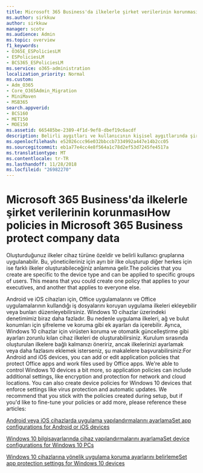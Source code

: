 ```yaml
---
title: Microsoft 365 Business'da ilkelerle şirket verilerinin korunması
ms.author: sirkkuw
author: sirkkuw
manager: scotv
ms.audience: Admin
ms.topic: overview
f1_keywords:
- O365E_ESPoliciesLM
- ESPoliciesLM
- BCS365_ESPoliciesLM
ms.service: o365-administration
localization_priority: Normal
ms.custom:
- Adm_O365
- Core_O365Admin_Migration
- MiniMaven
- MSB365
search.appverid:
- BCS160
- MET150
- MOE150
ms.assetid: 665485be-2389-4f1d-9ef8-dbef19c6acdf
description: Belirli aygıtları ve kullanıcının kişisel aygıtlarında şirket verileri korumak için güvenlik grupları hedefleyen ilkeleri hakkında bilgi edinin.
ms.openlocfilehash: e52026ccc96e032bbccb7334992a447e14b2cc05
ms.sourcegitcommit: eb1a77e4cc4e8f564a1c78d2ef53d7245fe4517a
ms.translationtype: MT
ms.contentlocale: tr-TR
ms.lasthandoff: 11/28/2018
ms.locfileid: "26982270"
---
```

# <a name="how-policies-in-microsoft-365-business-protect-company-data"></a><span data-ttu-id="a5b97-103">Microsoft 365 Business'da ilkelerle şirket verilerinin korunması</span><span class="sxs-lookup"><span data-stu-id="a5b97-103">How policies in Microsoft 365 Business protect company data</span></span>

<span data-ttu-id="a5b97-p101">Oluşturduğunuz ilkeler cihaz türüne özeldir ve belirli kullanıcı gruplarına uygulanabilir. Bu, yöneticileriniz için ayrı bir ilke oluşturup diğer herkes için ise farklı ilkeler oluşturabileceğiniz anlamına gelir.</span><span class="sxs-lookup"><span data-stu-id="a5b97-p101">The policies that you create are specific to the device type and can be applied to specific groups of users. This means that you could create one policy that applies to your executives, and another that applies to everyone else.</span></span>
  
<span data-ttu-id="a5b97-p102">Android ve iOS cihazları için, Office uygulamalarını ve Office uygulamalarının kullandığı iş dosyalarını koruyan uygulama ilkeleri ekleyebilir veya bunları düzenleyebilirsiniz. Windows 10 cihazlar üzerindeki denetimimiz biraz daha fazladır. Bu nedenle uygulama ilkeleri, ağ ve bulut konumları için şifreleme ve koruma gibi ek ayarları da içerebilir. Ayrıca, Windows 10 cihazlar için virüsten koruma ve otomatik güncelleştirme gibi ayarları zorunlu kılan cihaz ilkeleri de oluşturabilirsiniz. Kurulum sırasında oluşturulan ilkelere bağlı kalmanızı öneririz, ancak ilkelerinizi ayarlamak veya daha fazlasını eklemek isterseniz, şu makalelere başvurabilirsiniz:</span><span class="sxs-lookup"><span data-stu-id="a5b97-p102">For Android and iOS devices, you can add or edit application policies that protect Office apps and work files used by Office apps. We're able to control Windows 10 devices a bit more, so application policies can include additional settings, like encryption and protection for network and cloud locations. You can also create device policies for Windows 10 devices that enforce settings like virus protection and automatic updates. We recommend that you stick with the policies created during setup, but if you'd like to fine-tune your policies or add more, please reference these articles:</span></span>
  
[<span data-ttu-id="a5b97-110">Android veya iOS cihazlarda uygulama yapılandırmalarını ayarlama</span><span class="sxs-lookup"><span data-stu-id="a5b97-110">Set app configurations for Android or iOS devices</span></span>](app-protection-settings-for-android-and-ios.md)
  
[<span data-ttu-id="a5b97-111">Windows 10 bilgisayarlarında cihaz yapılandırmalarını ayarlama</span><span class="sxs-lookup"><span data-stu-id="a5b97-111">Set device configurations for Windows 10 PCs</span></span>](protection-settings-for-windows-10-pcs.md)
  
[<span data-ttu-id="a5b97-112">Windows 10 cihazlarına yönelik uygulama koruma ayarlarını belirleme</span><span class="sxs-lookup"><span data-stu-id="a5b97-112">Set app protection settings for Windows 10 devices</span></span>](protection-settings-for-windows-10-devices.md)
  

